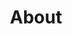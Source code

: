 ---
title: "About"
description: "About Moses"

#intro
intro:
  title1: "About Me"
  title2: "I am Software Developer in Utah. I'm here to share my experiences and appreciations in life. Feel free to skim through."
  description: "This is a blog dedicated to Coding and Reviews. I review movies, tv shows, and books."

  # about images
  images:
  - src: "/images/about/01.jpg"
    width: "620px"
    height: "346px"
    grid_class: "col-lg-6"

  - src: "/images/about/00.jpg"
    width: "460px"
    height: "515px"
    grid_class: "col-lg-3 col-6"

  - src: "/images/about/02.jpg"
    width: "460px"
    height: "444px"
    grid_class: "col-lg-3 col-6"


# our writers
# if "enable: false" authors/writers will not show on the about page
our_writers:
  enable: true
 
---